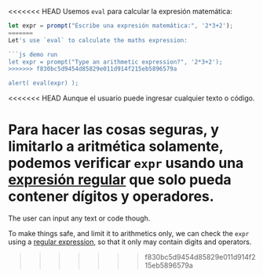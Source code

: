 <<<<<<< HEAD
Usemos `eval` para calcular la expresión matemática:

```js demo run
let expr = prompt("Escribe una expresión matemática:", '2*3+2');
=======
Let's use `eval` to calculate the maths expression:

```js demo run
let expr = prompt("Type an arithmetic expression?", '2*3+2');
>>>>>>> f830bc5d9454d85829e011d914f215eb5896579a

alert( eval(expr) );
```

<<<<<<< HEAD
Aunque el usuario puede ingresar cualquier texto o código.

Para hacer las cosas seguras, y limitarlo a aritmética solamente, podemos verificar `expr` usando una [expresión regular](info:regular-expressions) que solo pueda contener dígitos y operadores.
=======
The user can input any text or code though.

To make things safe, and limit it to arithmetics only, we can check the `expr` using a [regular expression](info:regular-expressions), so that it only may contain digits and operators.
>>>>>>> f830bc5d9454d85829e011d914f215eb5896579a
